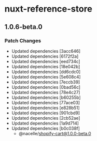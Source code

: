 # nuxt-reference-store

## 1.0.6-beta.0

### Patch Changes

- Updated dependencies [3acc646]
- Updated dependencies [6172f2a]
- Updated dependencies [eed734c]
- Updated dependencies [18e042b]
- Updated dependencies [dd6cdc0]
- Updated dependencies [5e608c4]
- Updated dependencies [7eccb39]
- Updated dependencies [0bad56c]
- Updated dependencies [78e4c27]
- Updated dependencies [b60255b]
- Updated dependencies [77ace03]
- Updated dependencies [e828b51]
- Updated dependencies [901cbd9]
- Updated dependencies [2cb52ae]
- Updated dependencies [1a9d714]
- Updated dependencies [b0c038f]
  - @nacelle/shopify-cart@1.0.0-beta.0
